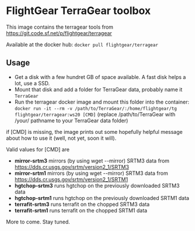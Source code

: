FlightGear TerraGear toolbox
===

This image contains the terragear tools from https://git.code.sf.net/p/flightgear/terragear

Available at the docker hub: `docker pull flightgear/terragear`

Usage
---
* Get a disk with a few hundret GB of space available. A fast disk helps a lot, use a SSD.
* Mount that disk and add a folder for TerraGear data, probably name it `TerraGear`
* Run the terragear docker image and mount this folder into the container:
 `docker run -it --rm -v /path/to/TerraGear/:/home/flightgear/tg flightgear/terragear:ws20 [CMD]`
 (replace /path/to/TerraGear with /your/ pathname to your TerraGear data folder)

if [CMD] is missing, the image prints out some hopefully helpful message about how to use it (well, not yet, soon it will).

Valid values for [CMD] are

* **mirror-srtm3**
 mirrors (by using wget --mirror) SRTM3 data from https://dds.cr.usgs.gov/srtm/version2_1/SRTM3
* **mirror-srtm1**
 mirrors (by using wget --mirror) SRTM3 data from https://dds.cr.usgs.gov/srtm/version2_1/SRTM1
* **hgtchop-srtm3**
 runs hgtchop on the previously downloaded SRTM3 data
* **hgtchop-srtm1**
 runs hgtchop on the previously downloaded SRTM1 data
* **terrafit-srtm3**
 runs terrafit on the chopped SRTM3 data
* **terrafit-srtm1**
 runs terrafit on the chopped SRTM1 data

More to come. Stay tuned.



